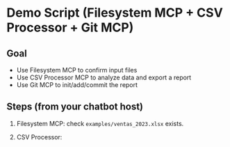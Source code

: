 # Demo Script (Filesystem MCP + CSV Processor + Git MCP)

## Goal
- Use Filesystem MCP to confirm input files
- Use CSV Processor MCP to analyze data and export a report
- Use Git MCP to init/add/commit the report

## Steps (from your chatbot host)

1) Filesystem MCP: check `examples/ventas_2023.xlsx` exists.

2) CSV Processor:
